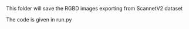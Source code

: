 This folder will save the RGBD images exporting from ScannetV2 dataset

The code is given in run.py
